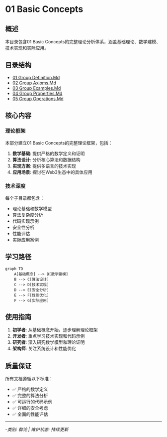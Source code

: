 # 01 Basic Concepts

## 概述

本目录包含01 Basic Concepts的完整理论分析体系，涵盖基础理论、数学建模、技术实现和实际应用。

## 目录结构

- [01 Group Definition.Md](01_Group_Definition.md/README.md)
- [02 Group Axioms.Md](02_Group_Axioms.md/README.md)
- [03 Group Examples.Md](03_Group_Examples.md/README.md)
- [04 Group Properties.Md](04_Group_Properties.md/README.md)
- [05 Group Operations.Md](05_Group_Operations.md/README.md)

## 核心内容

### 理论框架

本部分建立01 Basic Concepts的完整理论框架，包括：

1. **数学基础**: 提供严格的数学定义和证明
2. **算法设计**: 分析核心算法和数据结构
3. **实现方案**: 提供多语言的技术实现
4. **应用场景**: 探讨在Web3生态中的具体应用

### 技术深度

每个子目录都包含：

- 理论基础和数学模型
- 算法复杂度分析
- 代码实现示例
- 安全性分析
- 性能评估
- 实际应用案例

## 学习路径

```mermaid
graph TD
    A[基础概念] --> B[数学建模]
    B --> C[算法设计]
    C --> D[技术实现]
    D --> E[安全分析]
    E --> F[性能优化]
    F --> G[实际应用]
```

## 使用指南

1. **初学者**: 从基础概念开始，逐步理解理论框架
2. **开发者**: 重点学习技术实现和代码示例
3. **研究者**: 深入研究数学模型和理论证明
4. **架构师**: 关注系统设计和性能优化

## 质量保证

所有文档遵循以下标准：

- ✅ 严格的数学定义
- ✅ 完整的算法分析
- ✅ 可运行的代码示例
- ✅ 详细的安全考虑
- ✅ 全面的性能评估

---

-*类别: 群论 | 维护状态: 持续更新*

